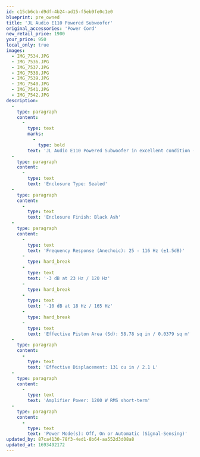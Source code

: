 ```yaml
---
id: c15cb6cb-d9df-4b24-ad15-f5eb9fe0c1e0
blueprint: pre_owned
title: 'JL Audio E110 Powered Subwoofer'
original_accessories: 'Power Cord'
new_retail_price: 1900
your_price: 950
local_only: true
images:
  - IMG_7534.JPG
  - IMG_7536.JPG
  - IMG_7537.JPG
  - IMG_7538.JPG
  - IMG_7539.JPG
  - IMG_7540.JPG
  - IMG_7541.JPG
  - IMG_7542.JPG
description:
  -
    type: paragraph
    content:
      -
        type: text
        marks:
          -
            type: bold
        text: 'JL Audio E110 Powered Subwoofer in excellent condition - no original box and packing. Unit sells as new for $1,900.00. Great performing compact sub - plays low, loud and is very articulate. '
  -
    type: paragraph
    content:
      -
        type: text
        text: 'Enclosure Type: Sealed'
  -
    type: paragraph
    content:
      -
        type: text
        text: 'Enclosure Finish: Black Ash'
  -
    type: paragraph
    content:
      -
        type: text
        text: 'Frequency Response (Anechoic): 25 - 116 Hz (±1.5dB)'
      -
        type: hard_break
      -
        type: text
        text: '-3 dB at 23 Hz / 120 Hz'
      -
        type: hard_break
      -
        type: text
        text: '-10 dB at 18 Hz / 165 Hz'
      -
        type: hard_break
      -
        type: text
        text: 'Effective Piston Area (Sd): 58.78 sq in / 0.0379 sq m'
  -
    type: paragraph
    content:
      -
        type: text
        text: 'Effective Displacement: 131 cu in / 2.1 L'
  -
    type: paragraph
    content:
      -
        type: text
        text: 'Amplifier Power: 1200 W RMS short-term'
  -
    type: paragraph
    content:
      -
        type: text
        text: 'Power Mode(s): Off, On or Automatic (Signal-Sensing)'
updated_by: 87ca4130-78f3-4ed1-8b64-aa552d3d08a8
updated_at: 1693492172
---
```

